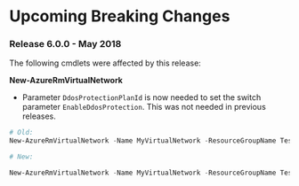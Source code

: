 <!--
    Please leave this section at the top of the breaking change documentation.

    New breaking changes should go under the section titled "Upcoming Breaking Changes", and should adhere to the following format:

    # Upcoming Breaking Changes

    ## Release X.0.0 - January 2017

    The following cmdlets were affected this release:

    **Cmdlet 1**
    - Description of what has changed

    ```powershell
    # Old
    # Sample of how the cmdlet was previously called

    # New
    # Sample of how the cmdlet should now be called
    ```

    Note: the above section follows the template found in the link below: 

    https://github.com/Azure/azure-powershell/blob/dev/documentation/breaking-changes/breaking-change-template.md
-->

# Upcoming Breaking Changes

### Release 6.0.0 - May 2018

The following cmdlets were affected by this release:

**New-AzureRmVirtualNetwork**

- Parameter `DdosProtectionPlanId` is now needed to set the switch parameter `EnableDdosProtection`. This was not needed in previous releases.

```powershell
# Old:
New-AzureRmVirtualNetwork -Name MyVirtualNetwork -ResourceGroupName TestResourceGroup -Location centralus -AddressPrefix "10.0.0.0/16" -EnableDdosProtection 

# New:

New-AzureRmVirtualNetwork -Name MyVirtualNetwork -ResourceGroupName TestResourceGroup -Location centralus -AddressPrefix "10.0.0.0/16" -DdosProtectionPlanId $ddosPlanId -EnableDdosProtection 
```